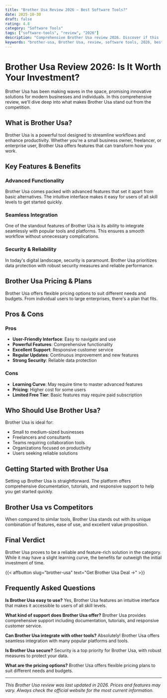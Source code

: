 ```yaml
---
title: "Brother Usa Review 2026 – Best Software Tools?"
date: 2025-10-30
draft: false
rating: 4.8
category: "Software Tools"
tags: ["software-tools", "review", "2026"]
description: "Comprehensive Brother Usa review 2026. Discover if this  tool is the best choice for your needs."
keywords: "brother-usa, Brother Usa, review, software tools, 2026, best software tools"
---
```


# Brother Usa Review 2026: Is It Worth Your Investment?

Brother Usa has been making waves in the  space, promising innovative solutions for modern businesses and individuals. In this comprehensive review, we'll dive deep into what makes Brother Usa stand out from the competition.

## What is Brother Usa?

Brother Usa is a powerful  tool designed to streamline workflows and enhance productivity. Whether you're a small business owner, freelancer, or enterprise user, Brother Usa offers features that can transform how you work.

## Key Features & Benefits

### Advanced Functionality
Brother Usa comes packed with advanced features that set it apart from basic alternatives. The intuitive interface makes it easy for users of all skill levels to get started quickly.

### Seamless Integration
One of the standout features of Brother Usa is its ability to integrate seamlessly with popular tools and platforms. This ensures a smooth workflow without unnecessary complications.

### Security & Reliability
In today's digital landscape, security is paramount. Brother Usa prioritizes data protection with robust security measures and reliable performance.

## Brother Usa Pricing & Plans

Brother Usa offers flexible pricing options to suit different needs and budgets. From individual users to large enterprises, there's a plan that fits.

## Pros & Cons

### Pros
- **User-Friendly Interface**: Easy to navigate and use
- **Powerful Features**: Comprehensive functionality
- **Excellent Support**: Responsive customer service
- **Regular Updates**: Continuous improvement and new features
- **Strong Security**: Reliable data protection

### Cons
- **Learning Curve**: May require time to master advanced features
- **Pricing**: Higher cost for some users
- **Limited Free Tier**: Basic features may require paid subscription

## Who Should Use Brother Usa?

Brother Usa is ideal for:
- Small to medium-sized businesses
- Freelancers and consultants
- Teams requiring collaboration tools
- Organizations focused on productivity
- Users seeking reliable  solutions

## Getting Started with Brother Usa

Setting up Brother Usa is straightforward. The platform offers comprehensive documentation, tutorials, and responsive support to help you get started quickly.

## Brother Usa vs Competitors

When compared to similar tools, Brother Usa stands out with its unique combination of features, ease of use, and excellent value proposition.

## Final Verdict

Brother Usa proves to be a reliable and feature-rich solution in the  category. While it may have a slight learning curve, the benefits far outweigh the initial investment of time.

{{< affbutton slug="brother-usa" text="Get Brother Usa Deal →" >}}

## Frequently Asked Questions

**Is Brother Usa easy to use?**
Yes, Brother Usa features an intuitive interface that makes it accessible to users of all skill levels.

**What kind of support does Brother Usa offer?**
Brother Usa provides comprehensive support including documentation, tutorials, and responsive customer service.

**Can Brother Usa integrate with other tools?**
Absolutely! Brother Usa offers seamless integration with many popular platforms and tools.

**Is Brother Usa secure?**
Security is a top priority for Brother Usa, with robust measures to protect your data.

**What are the pricing options?**
Brother Usa offers flexible pricing plans to suit different needs and budgets.

---

*This Brother Usa review was last updated in 2026. Prices and features may vary. Always check the official website for the most current information.*
